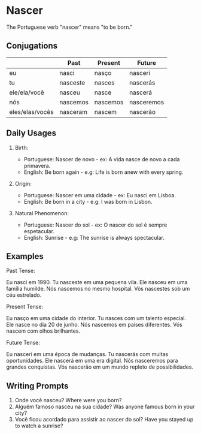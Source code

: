 # Nascer

The Portuguese verb "nascer" means "to be born."

## Conjugations

|                 | Past     | Present  | Future     |
| --------------- | -------- | -------- | ---------- |
| eu              | nasci    | nasço    | nasceri    |
| tu              | nasceste | nasces   | nascerás   |
| ele/ela/você    | nasceu   | nasce    | nascerá    |
| nós             | nascemos | nascemos | nasceremos |
| eles/elas/vocês | nasceram | nascem   | nascerão   |

## Daily Usages

1. Birth:

   - Portuguese: Nascer de novo - ex: A vida nasce de novo a cada primavera.
   - English: Be born again - e.g: Life is born anew with every spring.

2. Origin:

   - Portuguese: Nascer em uma cidade - ex: Eu nasci em Lisboa.
   - English: Be born in a city - e.g: I was born in Lisbon.

3. Natural Phenomenon:

   - Portuguese: Nascer do sol - ex: O nascer do sol é sempre espetacular.
   - English: Sunrise - e.g: The sunrise is always spectacular.

## Examples

Past Tense:

Eu nasci em 1990.
Tu nasceste em uma pequena vila.
Ele nasceu em uma família humilde.
Nós nascemos no mesmo hospital.
Vós nascestes sob um céu estrelado.

Present Tense:

Eu nasço em uma cidade do interior.
Tu nasces com um talento especial.
Ele nasce no dia 20 de junho.
Nós nascemos em países diferentes.
Vós nascem com olhos brilhantes.

Future Tense:

Eu nasceri em uma época de mudanças.
Tu nascerás com muitas oportunidades.
Ele nascerá em uma era digital.
Nós nasceremos para grandes conquistas.
Vós nascerão em um mundo repleto de possibilidades.

## Writing Prompts

1. Onde você nasceu? Where were you born?
2. Alguém famoso nasceu na sua cidade? Was anyone famous born in your city?
3. Você ficou acordado para assistir ao nascer do sol? Have you stayed up to watch a sunrise?
